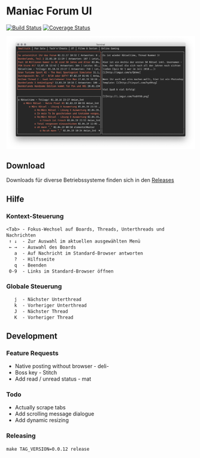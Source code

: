 # Maniac Forum UI

[![Build Status](https://travis-ci.com/snipem/maniacforum.svg?branch=master)](https://travis-ci.com/snipem/maniacforum)
[![Coverage Status](https://coveralls.io/repos/github/snipem/maniacforum/badge.svg)](https://coveralls.io/github/snipem/maniacforum)

![Maniacforum Screenshot](res/maniacforum.png "Maniacforum Screenshot")

## Download

Downloads für diverse Betriebssysteme finden sich in den [Releases](https://github.com/snipem/maniacforum/releases)

## Hilfe

### Kontext-Steuerung

    <Tab> - Fokus-Wechsel auf Boards, Threads, Unterthreads und Nachrichten
     ↑ ↓  - Zur Auswahl im aktuellen ausgewählten Menü
     ← →  - Auswahl des Boards
       a  - Auf Nachricht im Standard-Browser antworten
       ?  - Hilfsseite
       q  - Beenden
     0-9  - Links im Standard-Browser öffnen

### Globale Steuerung

       j  - Nächster Unterthread
       k  - Vorheriger Unterthread
       J  - Nächster Thread
       K  - Vorheriger Thread


## Development

### Feature Requests

* Native posting without browser - deli-
* Boss key - Stitch
* Add read / unread status - mat

### Todo

* Actually scrape tabs
* Add scrolling message dialogue
* Add dynamic resizing

### Releasing

    make TAG_VERSION=0.0.12 release

